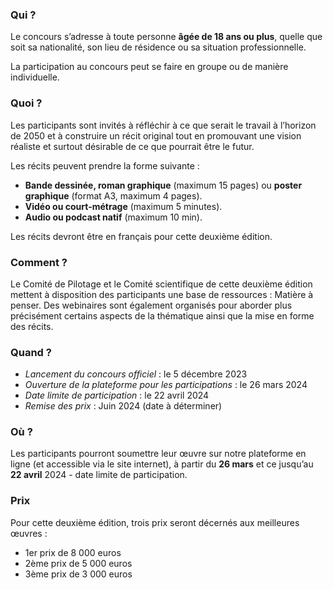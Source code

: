 ### Qui ?

Le concours s’adresse à toute personne **âgée de 18 ans ou plus**, quelle que soit sa nationalité, son lieu de résidence ou sa situation professionnelle.

La participation au concours peut se faire en groupe ou de manière individuelle.

### Quoi ?

Les participants sont invités à réfléchir à ce que serait le travail à l’horizon de 2050 et à construire un récit original tout en promouvant une vision réaliste et surtout désirable de ce que pourrait être le futur.

Les récits peuvent prendre la forme suivante :

* **Bande dessinée, roman graphique** (maximum 15 pages) ou **poster graphique** (format A3, maximum 4 pages).
* **Vidéo ou court-métrage** (maximum 5 minutes).
* **Audio ou podcast natif** (maximum 10 min).

Les récits devront être en français pour cette deuxième édition.

### Comment ?

Le Comité de Pilotage et le Comité scientifique de cette deuxième édition mettent à disposition des participants une base de ressources : Matière à penser. Des webinaires sont également organisés pour aborder plus précisément certains aspects de la thématique ainsi que la mise en forme des récits.

### Quand ?

* *Lancement du concours officiel* : le 5 décembre 2023
* *Ouverture de la plateforme pour les participations* : le 26 mars 2024
* *Date limite de participation* : le 22 avril 2024
* *Remise des prix* : Juin 2024 (date à déterminer)

### Où ?

Les participants pourront soumettre leur œuvre sur notre plateforme en ligne (et accessible via le site internet), à partir du **26 mars** et ce jusqu’au **22 avril** 2024 - date limite de participation.

### Prix

Pour cette deuxième édition, trois prix seront décernés aux meilleures œuvres  :

* 1er prix de 8 000 euros
* 2ème prix de 5 000 euros
* 3ème prix de 3 000 euros
